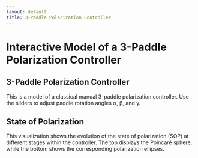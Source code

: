```yaml
---
layout: default
title: 3-Paddle Polarization Controller
---
```


<h1>Interactive Model of a 3-Paddle Polarization Controller</h1>
<h2>3-Paddle Polarization Controller</h2>
<p>This is a model of a classical manual 3-paddle polarization controller. Use the sliders to adjust paddle rotation angles α, β, and γ.</p>
<h2>State of Polarization</h2>
<p>This visualization shows the evolution of the state of polarization (SOP) at different stages within the controller. The top displays the Poincaré sphere, while the bottom shows the corresponding polarization ellipses.</p>

<div class="applet" id="controller"></div>
<div class="applet" id="poincare"></div>
<div style="display: flex; gap: 0px; flex-wrap: wrap; justify-content: center;">
    <div id="ellips0"></div>
    <div id="ellips1"></div>
    <div id="ellips2"></div>
    <div id="ellips3"></div>
</div>


<script>  
  var controller = new GGBApplet(createGGBParams("controller", "twr2vny4"), true);
  var poincare = new GGBApplet(createGGBParams("poincare", "rvbafww5",{enableRightClick: true}), true);
  var ellips0 = new GGBApplet(createGGBParams("ellips0", "ar9nzxm3"), true);
  var ellips1 = new GGBApplet(createGGBParams("ellips1", "ar9nzxm3"), true);
  var ellips2 = new GGBApplet(createGGBParams("ellips2", "ar9nzxm3"), true);
  var ellips3 = new GGBApplet(createGGBParams("ellips3", "ar9nzxm3"), true);

  window.onload = function () {
    controller.inject("controller")
    poincare.inject("poincare");
    ellips0.inject("ellips0");
    ellips1.inject("ellips1");
    ellips2.inject("ellips2");
    ellips3.inject("ellips3");
  };

let appletsLoaded = {
  controller: false,
  poincare: false,
  ellips0: false,
  ellips1: false,
  ellips2: false,
  ellips3: false  
};


function setupAll() {	
    console.log("1");
    setMode(poincare, "full");
    poincare.setValue("phi1", 90)
    poincare.setValue("phi2", 180)
    poincare.setValue("phi3", 90)
    poincare.setColor("P0", 0,0,0)
    ellips0.setColor("ellips", 0, 0, 0)
console.log("2");
    //const [r,g,b] = hexToRgb("red")
    controller.setGraphicsOptions(1,{"bgColor":"#FFF000"});
console.log("3");
    setColors([
      { applet: controller, name: "paddle1" },
      { applet: controller, name: "th1" },
      { applet: poincare,   name: "P1" },
      { applet: poincare,   name: "P0P1"},
      { applet: poincare,   name: "A11"},
      { applet: poincare,   name: "A12"},
      { applet: ellips1,    name: "ellips"},  
    ], "orange");
console.log("4");
    setColors([
      { applet: controller, name: "paddle2" },
      { applet: controller, name: "th2" },
      { applet: poincare,   name: "P2" },
      { applet: poincare,   name: "A21"},
      { applet: poincare,   name: "A22"},        
      { applet: poincare,   name: "P1P2"},
      { applet: ellips2,    name: "ellips"},  
    ], "blue");    

    setColors([
      { applet: controller, name: "paddle3" },
      { applet: controller, name: "th3" },
      { applet: poincare,   name: "P3" },
      { applet: poincare,   name: "P2P3"},
      { applet: poincare,   name: "A31"},
      { applet: poincare,   name: "A32"},        
      { applet: ellips3,    name: "ellips"},  
    ], "orange"); 
	      
    syncValue(controller, "th1", poincare, "th1");
    syncValue(controller, "th2", poincare, "th2");
    syncValue(controller, "th3", poincare, "th3");
    controller.registerObjectUpdateListener("th1", () => syncValue(controller, "th1", poincare, "th1"));
    controller.registerObjectUpdateListener("th2", () => syncValue(controller, "th2", poincare, "th2"));
    controller.registerObjectUpdateListener("th3", () => syncValue(controller, "th3", poincare, "th3"));
    
    syncCoords(poincare, "P0", ellips0, "S");
    syncCoords(poincare, "P1", ellips1, "S");
    syncCoords(poincare, "P2", ellips2, "S"); 
    syncCoords(poincare, "P3", ellips3, "S");
    poincare.registerObjectUpdateListener("P0", () => syncCoords(poincare, "P0", ellips0, "S"));
    poincare.registerObjectUpdateListener("P1", () => syncCoords(poincare, "P1", ellips1, "S"));
    poincare.registerObjectUpdateListener("P2", () => syncCoords(poincare, "P2", ellips2, "S"));   
    poincare.registerObjectUpdateListener("P3", () => syncCoords(poincare, "P3", ellips3, "S"));
}
</script>


